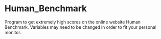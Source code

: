 # Human_Benchmark
Program to get extremely high scores on the online website Human Benchmark. Variables may need to be changed in order to fit your personal monitor.
